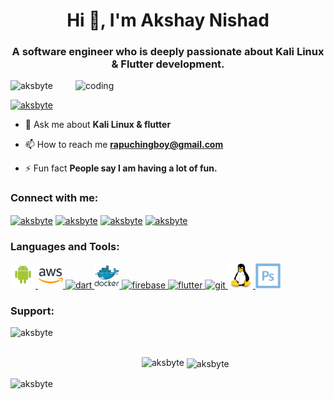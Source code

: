<h1 align="center">Hi 👋, I'm Akshay Nishad</h1>
<h3 align="center">A software engineer who is deeply passionate about Kali Linux & Flutter development.</h3>

<img align="right" alt="coding" width="400" src="https://i2.wp.com/cdn.dribbble.com/users/3050354/screenshots/14646894/media/1f31948afd5401c44d4bae934f07641a.gif">

<p align="left"> <img src="https://komarev.com/ghpvc/?username=aksbyte&label=Profile%20views&color=0e75b6&style=flat" alt="aksbyte" /> </p>

<p align="left"> <a href="https://twitter.com/aksbyte" target="blank"><img src="https://img.shields.io/twitter/follow/aksbyte?logo=twitter&style=for-the-badge" alt="aksbyte" /></a> </p>

- 💬 Ask me about **Kali Linux & flutter**

- 📫 How to reach me **rapuchingboy@gmail.com**

- ⚡ Fun fact **People say I am having a lot of fun.**

<h3 align="left">Connect with me:</h3>
<p align="left">
<a href="https://twitter.com/aksbyte" target="blank"><img align="center" src="https://raw.githubusercontent.com/rahuldkjain/github-profile-readme-generator/master/src/images/icons/Social/twitter.svg" alt="aksbyte" height="30" width="40" /></a>
<a href="https://linkedin.com/in/aksbyte" target="blank"><img align="center" src="https://raw.githubusercontent.com/rahuldkjain/github-profile-readme-generator/master/src/images/icons/Social/linked-in-alt.svg" alt="aksbyte" height="30" width="40" /></a>
<a href="https://instagram.com/aksbyte" target="blank"><img align="center" src="https://raw.githubusercontent.com/rahuldkjain/github-profile-readme-generator/master/src/images/icons/Social/instagram.svg" alt="aksbyte" height="30" width="40" /></a>
<a href="https://www.youtube.com/c/aksbyte" target="blank"><img align="center" src="https://raw.githubusercontent.com/rahuldkjain/github-profile-readme-generator/master/src/images/icons/Social/youtube.svg" alt="aksbyte" height="30" width="40" /></a>
</p>

<h3 align="left">Languages and Tools:</h3>
<p align="left"> <a href="https://developer.android.com" target="_blank" rel="noreferrer"> <img src="https://raw.githubusercontent.com/devicons/devicon/master/icons/android/android-original-wordmark.svg" alt="android" width="40" height="40"/> </a> <a href="https://aws.amazon.com" target="_blank" rel="noreferrer"> <img src="https://raw.githubusercontent.com/devicons/devicon/master/icons/amazonwebservices/amazonwebservices-original-wordmark.svg" alt="aws" width="40" height="40"/> </a> <a href="https://dart.dev" target="_blank" rel="noreferrer"> <img src="https://www.vectorlogo.zone/logos/dartlang/dartlang-icon.svg" alt="dart" width="40" height="40"/> </a> <a href="https://www.docker.com/" target="_blank" rel="noreferrer"> <img src="https://raw.githubusercontent.com/devicons/devicon/master/icons/docker/docker-original-wordmark.svg" alt="docker" width="40" height="40"/> </a> <a href="https://firebase.google.com/" target="_blank" rel="noreferrer"> <img src="https://www.vectorlogo.zone/logos/firebase/firebase-icon.svg" alt="firebase" width="40" height="40"/> </a> <a href="https://flutter.dev" target="_blank" rel="noreferrer"> <img src="https://www.vectorlogo.zone/logos/flutterio/flutterio-icon.svg" alt="flutter" width="40" height="40"/> </a> <a href="https://git-scm.com/" target="_blank" rel="noreferrer"> <img src="https://www.vectorlogo.zone/logos/git-scm/git-scm-icon.svg" alt="git" width="40" height="40"/> </a> <a href="https://www.linux.org/" target="_blank" rel="noreferrer"> <img src="https://raw.githubusercontent.com/devicons/devicon/master/icons/linux/linux-original.svg" alt="linux" width="40" height="40"/> </a> <a href="https://www.photoshop.com/en" target="_blank" rel="noreferrer"> <img src="https://raw.githubusercontent.com/devicons/devicon/master/icons/photoshop/photoshop-line.svg" alt="photoshop" width="40" height="40"/> </a> </p>

<h3 align="left">Support:</h3>
<p><a href="https://www.buymeacoffee.com/aksbyte"> <img align="left" src="https://cdn.buymeacoffee.com/buttons/v2/default-yellow.png" height="50" width="210" alt="aksbyte" /></a></p><br><br>

<p><img align="left" src="https://github-readme-stats.vercel.app/api/top-langs?username=aksbyte&show_icons=true&locale=en&layout=compact" alt="aksbyte" /></p>

<p>&nbsp;<img align="center" src="https://github-readme-stats.vercel.app/api?username=aksbyte&show_icons=true&locale=en" alt="aksbyte" /></p>

<p><img align="center" src="https://github-readme-streak-stats.herokuapp.com/?user=aksbyte&" alt="aksbyte" /></p>
